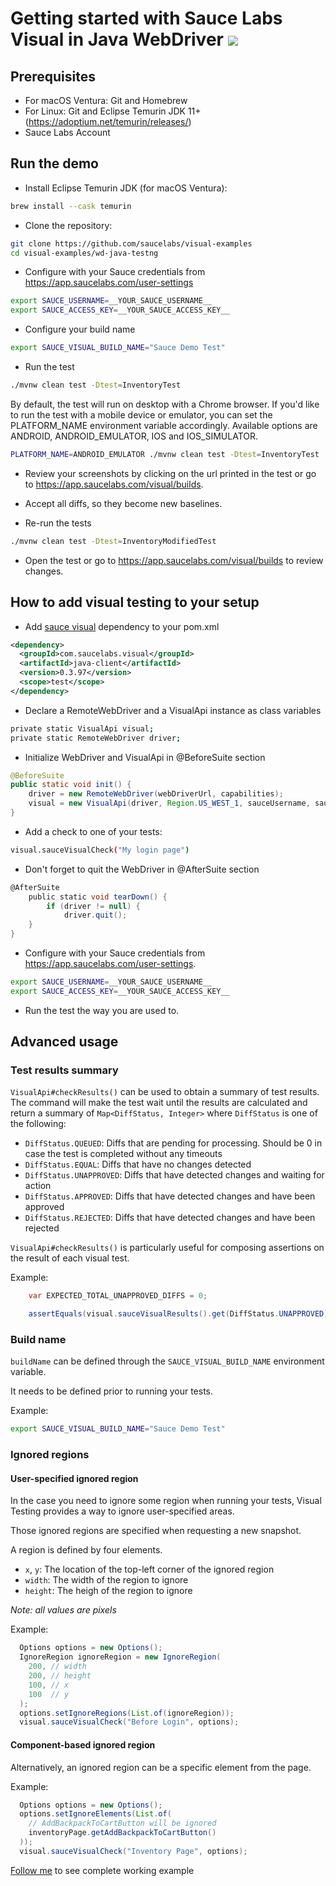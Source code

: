 # Getting started with Sauce Labs Visual in Java WebDriver [![](https://badgen.net/badge/Run%20this%20/README/5B3ADF?icon=https://runme.dev/img/logo.svg)](https://runme.dev/api/runme?repository=git%40github.com%3Asaucelabs%2Fvisual-examples.git)

## Prerequisites

- For macOS Ventura: Git and Homebrew
- For Linux: Git and Eclipse Temurin JDK 11+ (https://adoptium.net/temurin/releases/)
- Sauce Labs Account

## Run the demo

- Install Eclipse Temurin JDK (for macOS Ventura):

```sh { name=java }
brew install --cask temurin
```

- Clone the repository:

```sh { name=clone }
git clone https://github.com/saucelabs/visual-examples
cd visual-examples/wd-java-testng
```

- Configure with your Sauce credentials from https://app.saucelabs.com/user-settings

```sh { name=set-credentials }
export SAUCE_USERNAME=__YOUR_SAUCE_USERNAME__
export SAUCE_ACCESS_KEY=__YOUR_SAUCE_ACCESS_KEY__
```

- Configure your build name

```sh { name=set-credentials }
export SAUCE_VISUAL_BUILD_NAME="Sauce Demo Test"
```

- Run the test

```sh { name=mvn-run-test }
./mvnw clean test -Dtest=InventoryTest
```

By default, the test will run on desktop with a Chrome browser.
If you'd like to run the test with a mobile device or emulator,
you can set the PLATFORM_NAME environment variable accordingly.
Available options are ANDROID, ANDROID_EMULATOR, IOS and IOS_SIMULATOR.

```sh { name=mvn-run-test-android-emulator }
PLATFORM_NAME=ANDROID_EMULATOR ./mvnw clean test -Dtest=InventoryTest
```

- Review your screenshots by clicking on the url printed in the test or go to https://app.saucelabs.com/visual/builds.

- Accept all diffs, so they become new baselines.

- Re-run the tests

```sh { name=mvn-run-test-modified }
./mvnw clean test -Dtest=InventoryModifiedTest
```

- Open the test or go to https://app.saucelabs.com/visual/builds to review changes.

## How to add visual testing to your setup

- Add [sauce visual](https://central.sonatype.com/artifact/com.saucelabs.visual/java-client) dependency
to your pom.xml

```xml
<dependency>
  <groupId>com.saucelabs.visual</groupId>
  <artifactId>java-client</artifactId>
  <version>0.3.97</version>
  <scope>test</scope>
</dependency>
```

- Declare a RemoteWebDriver and a VisualApi instance as class variables

```sh
private static VisualApi visual;
private static RemoteWebDriver driver;
```

- Initialize WebDriver and VisualApi in @BeforeSuite section

```java
@BeforeSuite
public static void init() {
    driver = new RemoteWebDriver(webDriverUrl, capabilities);
    visual = new VisualApi(driver, Region.US_WEST_1, sauceUsername, sauceAccessKey);
}
```

- Add a check to one of your tests:

```sh
visual.sauceVisualCheck("My login page")
```

- Don't forget to quit the WebDriver in @AfterSuite section

```groovy
@AfterSuite
    public static void tearDown() {
        if (driver != null) {
            driver.quit();
    }
}
```

- Configure with your Sauce credentials from https://app.saucelabs.com/user-settings.

```sh
export SAUCE_USERNAME=__YOUR_SAUCE_USERNAME__
export SAUCE_ACCESS_KEY=__YOUR_SAUCE_ACCESS_KEY__
```

- Run the test the way you are used to.

## Advanced usage

### Test results summary

`VisualApi#checkResults()` can be used to obtain a summary of test results. The command will make the test wait until the results are calculated and return a summary of `Map<DiffStatus, Integer>` where `DiffStatus` is one of the following:
- `DiffStatus.QUEUED`: Diffs that are pending for processing. Should be 0 in case the test is completed without any timeouts
- `DiffStatus.EQUAL`: Diffs that have no changes detected
- `DiffStatus.UNAPPROVED`: Diffs that have detected changes and waiting for action
- `DiffStatus.APPROVED`: Diffs that have detected changes and have been approved
- `DiffStatus.REJECTED`: Diffs that have detected changes and have been rejected  

`VisualApi#checkResults()` is particularly useful for composing assertions on the result of each visual test.

Example:
```java
    var EXPECTED_TOTAL_UNAPPROVED_DIFFS = 0;

    assertEquals(visual.sauceVisualResults().get(DiffStatus.UNAPPROVED), EXPECTED_TOTAL_UNAPPROVED_DIFFS);
```

### Build name

`buildName` can be defined through the `SAUCE_VISUAL_BUILD_NAME` environment variable.

It needs to be defined prior to running your tests.

Example:

```sh
export SAUCE_VISUAL_BUILD_NAME="Sauce Demo Test"
```

### Ignored regions

#### User-specified ignored region

In the case you need to ignore some region when running your tests, Visual Testing provides a way to ignore user-specified areas.

Those ignored regions are specified when requesting a new snapshot.

A region is defined by four elements.

- `x`, `y`: The location of the top-left corner of the ignored region
- `width`: The width of the region to ignore
- `height`: The heigh of the region to ignore

*Note: all values are pixels*

Example:

```java
  Options options = new Options();
  IgnoreRegion ignoreRegion = new IgnoreRegion(
    200, // width
    200, // height
    100, // x
    100  // y
  );
  options.setIgnoreRegions(List.of(ignoreRegion));
  visual.sauceVisualCheck("Before Login", options);
```

#### Component-based ignored region

Alternatively, an ignored region can be a specific element from the page.

Example:

```java
  Options options = new Options();
  options.setIgnoreElements(List.of(
    // AddBackpackToCartButton will be ignored
    inventoryPage.getAddBackpackToCartButton()
  ));
  visual.sauceVisualCheck("Inventory Page", options);
```

[Follow me](/wd-java-testng/src/test/java/com/example/InventoryIgnoreRegionsTest.java#L38-L50) to see complete working example